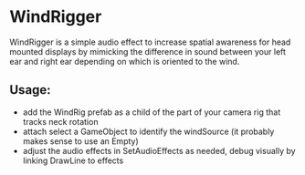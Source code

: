 # WindRigger

WindRigger is a simple audio effect to increase spatial awareness for head mounted displays by mimicking the difference in sound between your left ear and right ear depending on which is oriented to the wind.

## Usage:

* add the WindRig prefab as a child of the part of your camera rig that tracks neck rotation
* attach select a GameObject to identify the windSource (it probably makes sense to use an Empty)
* adjust the audio effects in SetAudioEffects as needed, debug visually by linking DrawLine to effects
